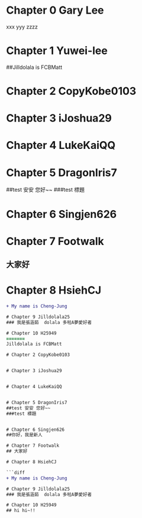 # Chapter 0 Gary Lee
xxx
yyy
zzzz

# Chapter 1 Yuwei-lee

##Jilldolala is FCBMatt

# Chapter 2 CopyKobe0103


# Chapter 3 iJoshua29


# Chapter 4 LukeKaiQQ


# Chapter 5 DragonIris7
##test 安安 您好~~
###test 標題


# Chapter 6 Singjen626


# Chapter 7 Footwalk
## 大家好

# Chapter 8 HsiehCJ

```diff
+ My name is Cheng-Jung

# Chapter 9 Jilldolala25
### 我是張涵茹  dolala 多啦A夢愛好者

# Chapter 10 H25949
=======
Jilldolala is FCBMatt

# Chapter 2 CopyKobe0103


# Chapter 3 iJoshua29


# Chapter 4 LukeKaiQQ


# Chapter 5 DragonIris7
##test 安安 您好~~
###test 標題


# Chapter 6 Singjen626
##你好，我是新人

# Chapter 7 Footwalk
## 大家好

# Chapter 8 HsiehCJ

```diff
+ My name is Cheng-Jung

# Chapter 9 Jilldolala25
### 我是張涵茹  dolala 多啦A夢愛好者

# Chapter 10 H25949
## hi hi~!!

